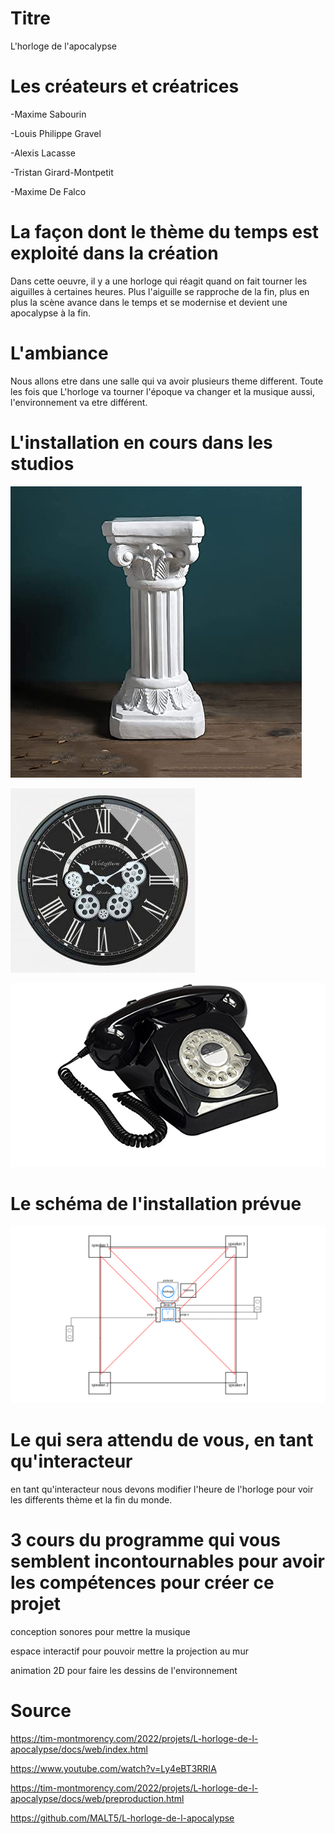 # Titre
L'horloge de l'apocalypse

# Les créateurs et créatrices

-Maxime Sabourin

-Louis Philippe Gravel

-Alexis Lacasse

-Tristan Girard-Montpetit

-Maxime De Falco

# La façon dont le thème du temps est exploité dans la création
Dans cette oeuvre, il y a une horloge qui réagit quand on fait tourner les aiguilles à certaines heures. Plus l'aiguille se rapproche de la fin, plus en plus la scène avance dans le temps et se modernise et devient une apocalypse à la fin.

# L'ambiance

Nous allons etre dans une salle qui va avoir plusieurs theme different. Toute les fois que L'horloge va tourner l'époque va changer et la musique aussi, l'environnement va etre différent.

# L'installation en cours dans les studios 

![colone.jpg](media/colone.jpg)

![horloge.jpg](media/horloge.jpg)

![telephone.png](media/telephone.png)

# Le schéma de l'installation prévue 

![plantation.png](media/plantation.png)

# Le qui sera attendu de vous, en tant qu'interacteur
en tant qu'interacteur nous devons modifier l'heure de l'horloge pour voir les differents thème et la fin du monde.

# 3 cours du programme qui vous semblent incontournables pour avoir les compétences pour créer ce projet

conception sonores pour mettre la musique

espace interactif pour pouvoir mettre la projection au mur

animation 2D pour faire les dessins de l'environnement

# Source

https://tim-montmorency.com/2022/projets/L-horloge-de-l-apocalypse/docs/web/index.html

https://www.youtube.com/watch?v=Ly4eBT3RRIA

https://tim-montmorency.com/2022/projets/L-horloge-de-l-apocalypse/docs/web/preproduction.html

https://github.com/MALT5/L-horloge-de-l-apocalypse
